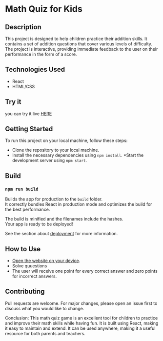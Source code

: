 # Math Quiz for Kids
## Description
This project is designed to help children practice their addition skills. It contains a set of addition questions that cover various levels of difficulty. The project is interactive, providing immediate feedback to the user on their performance in the form of a score.

## Technologies Used
* React
* HTML/CSS

## Try it
you can try it live [HERE](https://math6000.web.app/)

## Getting Started
To run this project on your local machine, follow these steps:

* Clone the repository to your local machine.
* Install the necessary dependencies using `npm install`.
*Start the development server using `npm start`.

## Build
### `npm run build`

Builds the app for production to the `build` folder.\
It correctly bundles React in production mode and optimizes the build for the best performance.

The build is minified and the filenames include the hashes.\
Your app is ready to be deployed!

See the section about [deployment](https://facebook.github.io/create-react-app/docs/deployment) for more information.

## How to Use
* [Open the website on your device](https://math6000.web.app/).
* Solve quuestions
* The user will receive one point for every correct answer and zero points for incorrect answers.

## Contributing
Pull requests are welcome. For major changes, please open an issue first to discuss what you would like to change.

Conclusion:
This math quiz game is an excellent tool for children to practice and improve their math skills while having fun. It is built using React, making it easy to maintain and extend. It can be used anywhere, making it a useful resource for both parents and teachers.
